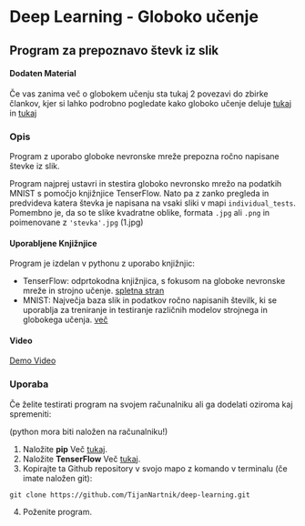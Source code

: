 # Deep Learning - Globoko učenje
## Program za prepoznavo števk iz slik

#### Dodaten Material
Če vas zanima več o globokem učenju sta tukaj 2 povezavi do zbirke člankov, kjer si lahko podrobno pogledate kako globoko učenje deluje [tukaj](https://www.analyticsvidhya.com/blog/2021/06/a-comprehensive-tutorial-on-deep-learning-part-2/) in [tukaj](https://www.analyticsvidhya.com/blog/2021/05/a-comprehensive-tutorial-on-deep-learning-part-1/)

### Opis
Program z uporabo globoke nevronske mreže prepozna ročno napisane števke iz slik.

Program najprej ustavri in stestira globoko nevronsko mrežo na podatkih MNIST s pomočjo knjižnjice TenserFlow.
Nato pa z zanko pregleda in predvideva katera števka je napisana na vsaki sliki v mapi `individual_tests`. Pomembno je, da so te slike kvadratne oblike, formata `.jpg` ali `.png` in poimenovane z `'stevka'.jpg` (1.jpg) 

#### Uporabljene Knjižnjice
Program je izdelan v pythonu z uporabo knjižnjic:
- TenserFlow: odprtokodna knjižnjica, s fokusom na globoke nevronske mreže in strojno učenje. [spletna stran](teshttps://www.tensorflow.org/t)
- MNIST: Največja baza slik in podatkov ročno napisanih številk, ki se uporablja za treniranje in testiranje različnih modelov strojnega in globokega učenja. [več](https://en.wikipedia.org/wiki/MNIST_database)

#### Video
[Demo Video](demo.mp4)

### Uporaba
Če želite testirati program na svojem računalniku ali ga dodelati oziroma kaj spremeniti:

(python mora biti naložen na računalniku!)

1. Naložite **pip**
Več [tukaj](https://pip.pypa.io/en/stable/installation/).
2. Naložite **TenserFlow**
Več [tukaj](https://www.tensorflow.org/install).
3. Kopirajte ta Github repository v svojo mapo z komando v terminalu (če imate naložen git):
```
git clone https://github.com/TijanNartnik/deep-learning.git
```
4. Poženite program.
   
